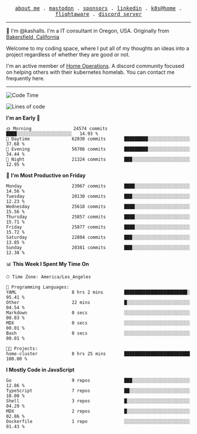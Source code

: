 <p align="center">
  <samp>
    <a href="https://jordanjones.org/">about me</a> .
    <a rel="me" href="https://mastodon.social/@kashall">mastodon</a> .
    <a href="https://github.com/sponsors/kashalls">sponsors</a> .
    <a href="https://linkedin.com/in/jordpjones">linkedin</a> .
    <a href="https://github.com/kashalls/home-cluster">k8s@home</a> .
    <a href="https://flightaware.com/adsb/stats/user/kashalls">flightaware</a> .
    <a href="https://discord.gg/V2WrCfqba9">discord server</a>
  </samp>
</p>

----------------------------------------------------------------

:wave: I'm @kashalls. I'm a IT consultant in Oregon, USA. Originally from [Bakersfield, California](https://maps.app.goo.gl/QQMtywTWghpXB6Tu6)

Welcome to my coding space, where I put all of my thoughts an ideas into a project regardless of whether they are good or not.

I'm an active member of [Home Operations](https://discord.gg/home-operations). A discord community focused on helping others with their kubernetes homelab. You can contact me frequently here.

----------------------------------------------------------------
<!--START_SECTION:waka-->
![Code Time](http://img.shields.io/badge/Code%20Time-2%2C310%20hrs%2022%20mins-blue)

![Lines of code](https://img.shields.io/badge/From%20Hello%20World%20I%27ve%20Written-15.9%20million%20lines%20of%20code-blue)

**I'm an Early 🐤** 

```text
🌞 Morning                24574 commits       ████░░░░░░░░░░░░░░░░░░░░░   14.93 % 
🌆 Daytime                62030 commits       █████████░░░░░░░░░░░░░░░░   37.68 % 
🌃 Evening                56706 commits       █████████░░░░░░░░░░░░░░░░   34.44 % 
🌙 Night                  21324 commits       ███░░░░░░░░░░░░░░░░░░░░░░   12.95 % 
```
📅 **I'm Most Productive on Friday** 

```text
Monday                   23967 commits       ████░░░░░░░░░░░░░░░░░░░░░   14.56 % 
Tuesday                  20130 commits       ███░░░░░░░░░░░░░░░░░░░░░░   12.23 % 
Wednesday                25618 commits       ████░░░░░░░░░░░░░░░░░░░░░   15.56 % 
Thursday                 25857 commits       ████░░░░░░░░░░░░░░░░░░░░░   15.71 % 
Friday                   25877 commits       ████░░░░░░░░░░░░░░░░░░░░░   15.72 % 
Saturday                 22804 commits       ███░░░░░░░░░░░░░░░░░░░░░░   13.85 % 
Sunday                   20381 commits       ███░░░░░░░░░░░░░░░░░░░░░░   12.38 % 
```


📊 **This Week I Spent My Time On** 

```text
🕑︎ Time Zone: America/Los_Angeles

💬 Programming Languages: 
YAML                     8 hrs 2 mins        ████████████████████████░   95.41 % 
Other                    22 mins             █░░░░░░░░░░░░░░░░░░░░░░░░   04.54 % 
Markdown                 0 secs              ░░░░░░░░░░░░░░░░░░░░░░░░░   00.03 % 
MDX                      0 secs              ░░░░░░░░░░░░░░░░░░░░░░░░░   00.01 % 
Bash                     0 secs              ░░░░░░░░░░░░░░░░░░░░░░░░░   00.01 % 

🐱‍💻 Projects: 
home-cluster             8 hrs 25 mins       █████████████████████████   100.00 % 
```

**I Mostly Code in JavaScript** 

```text
Go                       9 repos             ███░░░░░░░░░░░░░░░░░░░░░░   12.86 % 
TypeScript               7 repos             ██░░░░░░░░░░░░░░░░░░░░░░░   10.00 % 
Shell                    3 repos             █░░░░░░░░░░░░░░░░░░░░░░░░   04.29 % 
MDX                      2 repos             █░░░░░░░░░░░░░░░░░░░░░░░░   02.86 % 
Dockerfile               1 repo              ░░░░░░░░░░░░░░░░░░░░░░░░░   01.43 % 
```




<!--END_SECTION:waka-->